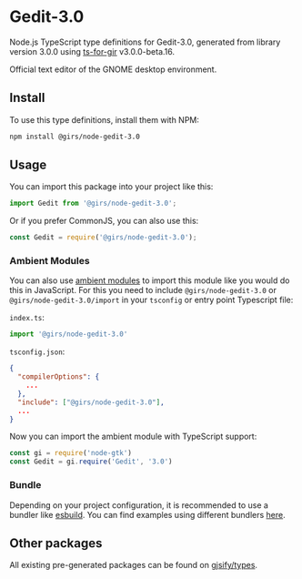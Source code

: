 
# Gedit-3.0

Node.js TypeScript type definitions for Gedit-3.0, generated from library version 3.0.0 using [ts-for-gir](https://github.com/gjsify/ts-for-gir) v3.0.0-beta.16.

Official text editor of the GNOME desktop environment.

## Install

To use this type definitions, install them with NPM:
```bash
npm install @girs/node-gedit-3.0
```

## Usage

You can import this package into your project like this:
```ts
import Gedit from '@girs/node-gedit-3.0';
```

Or if you prefer CommonJS, you can also use this:
```ts
const Gedit = require('@girs/node-gedit-3.0');
```

### Ambient Modules

You can also use [ambient modules](https://github.com/gjsify/ts-for-gir/tree/main/packages/cli#ambient-modules) to import this module like you would do this in JavaScript.
For this you need to include `@girs/node-gedit-3.0` or `@girs/node-gedit-3.0/import` in your `tsconfig` or entry point Typescript file:

`index.ts`:
```ts
import '@girs/node-gedit-3.0'
```

`tsconfig.json`:
```json
{
  "compilerOptions": {
    ...
  },
  "include": ["@girs/node-gedit-3.0"],
  ...
}
```

Now you can import the ambient module with TypeScript support: 

```ts
const gi = require('node-gtk')
const Gedit = gi.require('Gedit', '3.0')
```


### Bundle

Depending on your project configuration, it is recommended to use a bundler like [esbuild](https://esbuild.github.io/). You can find examples using different bundlers [here](https://github.com/gjsify/ts-for-gir/tree/main/examples).

## Other packages

All existing pre-generated packages can be found on [gjsify/types](https://github.com/gjsify/types).


